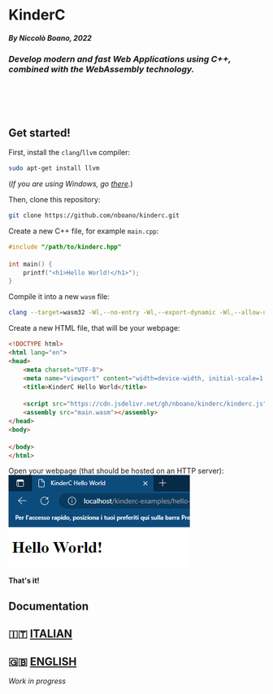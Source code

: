 # KinderC
##### *By Niccolò Boano, 2022*

### *Develop modern and fast Web Applications using C++, combined with the WebAssembly technology.*

# &nbsp;

## Get started!

First, install the ```clang```/```llvm``` compiler:

```bash
sudo apt-get install llvm
```

(*If you are using Windows, go [there](https://releases.llvm.org/download.html).*)

Then, clone this repository:
```bash
git clone https://github.com/nboano/kinderc.git
```

Create a new C++ file, for example ```main.cpp```:

```cpp
#include "/path/to/kinderc.hpp"

int main() {
    printf("<h1>Hello World!</h1>");
}
```

Compile it into a new ```wasm``` file:
```bash
clang --target=wasm32 -Wl,--no-entry -Wl,--export-dynamic -Wl,--allow-undefined -Wl,--lto-O3 -Wl,--import-memory -O3 -s -flto -nostdlib -fdeclspec -o main.wasm main.cpp
```

Create a new HTML file, that will be your webpage:
```html
<!DOCTYPE html>
<html lang="en">
<head>
    <meta charset="UTF-8">
    <meta name="viewport" content="width=device-width, initial-scale=1.0">
    <title>KinderC Hello World</title>

    <script src="https://cdn.jsdelivr.net/gh/nboano/kinderc/kinderc.js"></script>
    <assembly src="main.wasm"></assembly>
</head>
<body>
    
</body>
</html>
```

Open your webpage (that should be hosted on an HTTP server):
![](guides/images/03-hello-world.png)

**That's it!**

## Documentation

## &#127470;&#127481; **[ITALIAN](guides/it/index.md)**

## &#127468;&#127463; **[ENGLISH]()**
 *Work in progress*